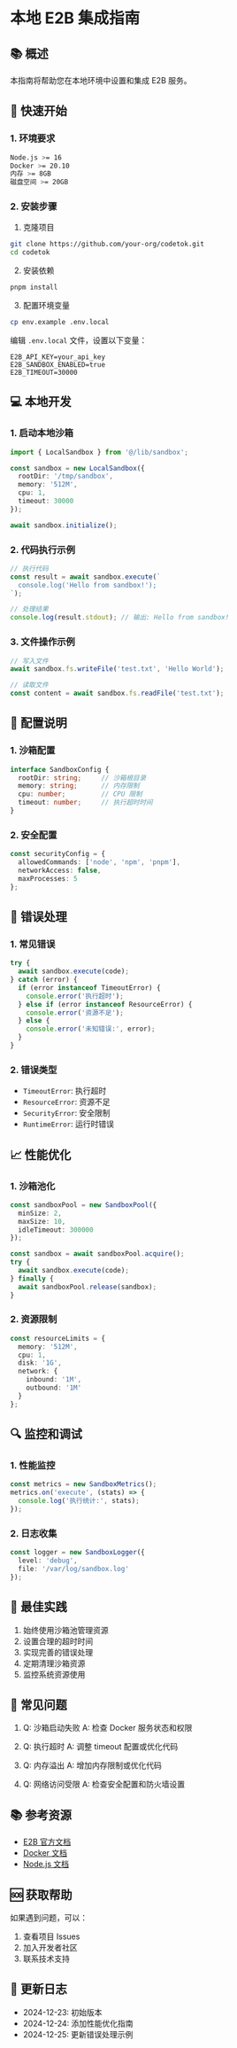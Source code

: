 # 本地 E2B 集成指南

## 📚 概述

本指南将帮助您在本地环境中设置和集成 E2B 服务。

## 🚀 快速开始

### 1. 环境要求
```bash
Node.js >= 16
Docker >= 20.10
内存 >= 8GB
磁盘空间 >= 20GB
```

### 2. 安装步骤

1) 克隆项目
```bash
git clone https://github.com/your-org/codetok.git
cd codetok
```

2) 安装依赖
```bash
pnpm install
```

3) 配置环境变量
```bash
cp env.example .env.local
```
编辑 `.env.local` 文件，设置以下变量：
```env
E2B_API_KEY=your_api_key
E2B_SANDBOX_ENABLED=true
E2B_TIMEOUT=30000
```

## 💻 本地开发

### 1. 启动本地沙箱

```typescript
import { LocalSandbox } from '@/lib/sandbox';

const sandbox = new LocalSandbox({
  rootDir: '/tmp/sandbox',
  memory: '512M',
  cpu: 1,
  timeout: 30000
});

await sandbox.initialize();
```

### 2. 代码执行示例

```typescript
// 执行代码
const result = await sandbox.execute(`
  console.log('Hello from sandbox!');
`);

// 处理结果
console.log(result.stdout); // 输出: Hello from sandbox!
```

### 3. 文件操作示例

```typescript
// 写入文件
await sandbox.fs.writeFile('test.txt', 'Hello World');

// 读取文件
const content = await sandbox.fs.readFile('test.txt');
```

## 🔧 配置说明

### 1. 沙箱配置

```typescript
interface SandboxConfig {
  rootDir: string;     // 沙箱根目录
  memory: string;      // 内存限制
  cpu: number;         // CPU 限制
  timeout: number;     // 执行超时时间
}
```

### 2. 安全配置

```typescript
const securityConfig = {
  allowedCommands: ['node', 'npm', 'pnpm'],
  networkAccess: false,
  maxProcesses: 5
};
```

## 🚨 错误处理

### 1. 常见错误

```typescript
try {
  await sandbox.execute(code);
} catch (error) {
  if (error instanceof TimeoutError) {
    console.error('执行超时');
  } else if (error instanceof ResourceError) {
    console.error('资源不足');
  } else {
    console.error('未知错误:', error);
  }
}
```

### 2. 错误类型

- `TimeoutError`: 执行超时
- `ResourceError`: 资源不足
- `SecurityError`: 安全限制
- `RuntimeError`: 运行时错误

## 📈 性能优化

### 1. 沙箱池化

```typescript
const sandboxPool = new SandboxPool({
  minSize: 2,
  maxSize: 10,
  idleTimeout: 300000
});

const sandbox = await sandboxPool.acquire();
try {
  await sandbox.execute(code);
} finally {
  await sandboxPool.release(sandbox);
}
```

### 2. 资源限制

```typescript
const resourceLimits = {
  memory: '512M',
  cpu: 1,
  disk: '1G',
  network: {
    inbound: '1M',
    outbound: '1M'
  }
};
```

## 🔍 监控和调试

### 1. 性能监控

```typescript
const metrics = new SandboxMetrics();
metrics.on('execute', (stats) => {
  console.log('执行统计:', stats);
});
```

### 2. 日志收集

```typescript
const logger = new SandboxLogger({
  level: 'debug',
  file: '/var/log/sandbox.log'
});
```

## 🎯 最佳实践

1. 始终使用沙箱池管理资源
2. 设置合理的超时时间
3. 实现完善的错误处理
4. 定期清理沙箱资源
5. 监控系统资源使用

## 🚫 常见问题

1. Q: 沙箱启动失败
   A: 检查 Docker 服务状态和权限

2. Q: 执行超时
   A: 调整 timeout 配置或优化代码

3. Q: 内存溢出
   A: 增加内存限制或优化代码

4. Q: 网络访问受限
   A: 检查安全配置和防火墙设置

## 📚 参考资源

- [E2B 官方文档](https://docs.e2b.dev)
- [Docker 文档](https://docs.docker.com)
- [Node.js 文档](https://nodejs.org/docs)

## 🆘 获取帮助

如果遇到问题，可以：

1. 查看项目 Issues
2. 加入开发者社区
3. 联系技术支持

## 📝 更新日志

- 2024-12-23: 初始版本
- 2024-12-24: 添加性能优化指南
- 2024-12-25: 更新错误处理示例 